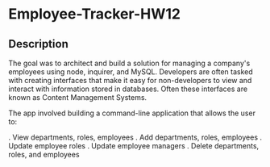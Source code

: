 # Employee-Tracker-HW12

## Description

The goal was to architect and build a solution for managing a company's employees using node, inquirer, and MySQL. Developers are often tasked with creating interfaces that make it easy for non-developers to view and interact with information stored in databases. Often these interfaces are known as Content Management Systems.

The app involved building a command-line application that allows the user to:

. View departments, roles, employees
. Add departments, roles, employees
. Update employee roles
. Update employee managers
. Delete departments, roles, and employees